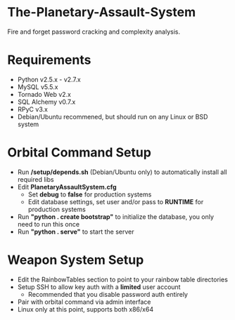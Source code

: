 The-Planetary-Assault-System
============================
Fire and forget password cracking and complexity analysis.

Requirements
===============
* Python v2.5.x - v2.7.x
* MySQL v5.5.x
* Tornado Web v2.x
* SQL Alchemy v0.7.x
* RPyC v3.x
* Debian/Ubuntu recommened, but should run on any Linux or BSD system

Orbital Command Setup
=====================
* Run __/setup/depends.sh__ (Debian/Ubuntu only) to automatically install all required libs
* Edit __PlanetaryAssaultSystem.cfg__
	* Set __debug__ to __false__ for production systems
	* Edit database settings, set user and/or pass to __RUNTIME__ for production systems
* Run __"python . create bootstrap"__ to initialize the database, you only need to run this once
* Run __"python . serve"__ to start the server

Weapon System Setup
====================
* Edit the RainbowTables section to point to your rainbow table directories
* Setup SSH to allow key auth with a __limited__ user account
	* Recommended that you disable password auth entirely
* Pair with orbital command via admin interface
* Linux only at this point, supports both x86/x64
